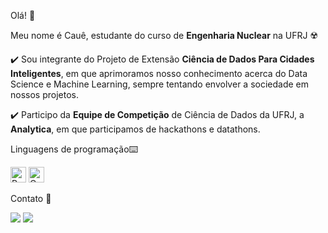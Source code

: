 
  
Olá! :zany_face:

Meu nome é Cauê, estudante do curso de **Engenharia Nuclear** na UFRJ :radioactive: 
  
:heavy_check_mark: Sou integrante do Projeto de Extensão **Ciência de Dados Para Cidades Inteligentes**, em que aprimoramos nosso conhecimento acerca do Data Science e Machine Learning, sempre tentando envolver a sociedade em nossos projetos.
  
:heavy_check_mark: Participo da **Equipe de Competição** de Ciência de Dados da UFRJ, a **Analytica**, em que participamos de hackathons e datathons.
  
Linguagens de programação:keyboard: 
  
<a href="https://www.python.org/"><img alt="Python" src="https://img.shields.io/badge/python%20-%2314354C.svg?&style=for-the-badge&logo=python&logoColor=white" height="25"/></a>
<a href="https://en.wikipedia.org/wiki/C_(programming_language)/"><img alt="C" src="https://img.shields.io/badge/-c++-black?logo=c%2B%2B&style=social" height="25"/></a>
  
Contato :calling:
<p align="left">
  <a href="#" alt="Gmail">
  <img src="https://img.shields.io/badge/-Gmail-FF0000?style=flat-square&labelColor=FF0000&logo=gmail&logoColor=white&link=cauecaviglionidaniel1999@gmail.com" /></a>
 <a href="#" alt="Linkedin">
  <img src="https://img.shields.io/badge/-Linkedin-0e76a8?style=flat-square&logo=Linkedin&logoColor=white&link=https://www.linkedin.com/in/cau%C3%AA-caviglioni-daniel-silva-53b26820b/" /></a>


